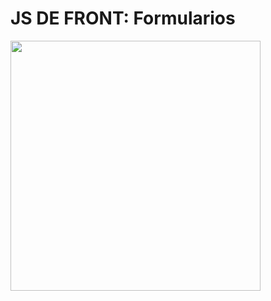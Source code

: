 # JS DE FRONT: Formularios

<img src="https://media.giphy.com/media/l0HlQXlQ3nHyLMvte/giphy.gif" width="400" />
